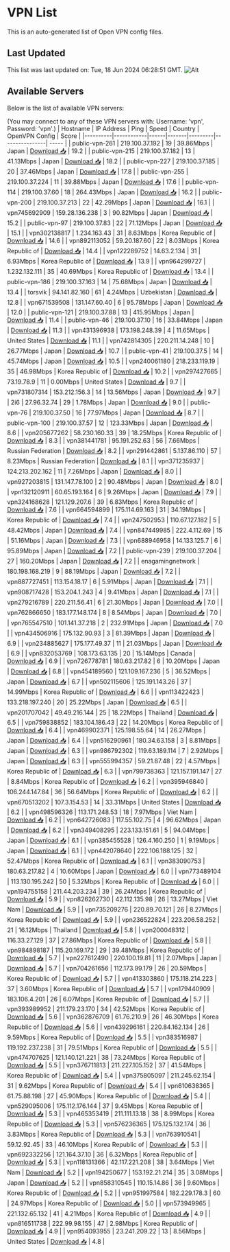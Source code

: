 # VPN List

This is an auto-generated list of Open VPN config files.

## Last Updated

This list was last updated on: Tue, 18 Jun 2024 06:28:51 GMT.
![Alt](https://repobeats.axiom.co/api/embed/186b98318ef1479477931607c1ad7d823f12451f.svg "Repobeats analytics image")

## Available Servers

Below is the list of available VPN servers:

(You may connect to any of these VPN servers with: Username: 'vpn', Password: 'vpn'.)
| Hostname | IP Address | Ping | Speed | Country | OpenVPN Config | Score |
|----------|------------|------|-------|---------|----------------| ----- |
| public-vpn-261 | 219.100.37.192 | 19 | 39.86Mbps | Japan | [Download 📥](./configs/server_0_JP.ovpn) | 19.2 |
| public-vpn-215 | 219.100.37.182 | 13 | 41.13Mbps | Japan | [Download 📥](./configs/server_1_JP.ovpn) | 18.2 |
| public-vpn-227 | 219.100.37.185 | 20 | 37.46Mbps | Japan | [Download 📥](./configs/server_2_JP.ovpn) | 17.8 |
| public-vpn-255 | 219.100.37.224 | 11 | 39.88Mbps | Japan | [Download 📥](./configs/server_3_JP.ovpn) | 17.6 |
| public-vpn-114 | 219.100.37.60 | 18 | 264.43Mbps | Japan | [Download 📥](./configs/server_4_JP.ovpn) | 16.2 |
| public-vpn-200 | 219.100.37.213 | 22 | 42.29Mbps | Japan | [Download 📥](./configs/server_5_JP.ovpn) | 16.1 |
| vpn745692909 | 159.28.136.238 | 3 | 90.82Mbps | Japan | [Download 📥](./configs/server_6_JP.ovpn) | 15.2 |
| public-vpn-97 | 219.100.37.83 | 22 | 71.12Mbps | Japan | [Download 📥](./configs/server_7_JP.ovpn) | 15.1 |
| vpn302138817 | 1.234.163.43 | 31 | 8.63Mbps | Korea Republic of | [Download 📥](./configs/server_8_KR.ovpn) | 14.6 |
| vpn892113052 | 59.20.187.60 | 22 | 8.03Mbps | Korea Republic of | [Download 📥](./configs/server_9_KR.ovpn) | 14.4 |
| vpn122289752 | 14.63.2.134 | 31 | 6.93Mbps | Korea Republic of | [Download 📥](./configs/server_10_KR.ovpn) | 13.9 |
| vpn964299727 | 1.232.132.111 | 35 | 40.69Mbps | Korea Republic of | [Download 📥](./configs/server_11_KR.ovpn) | 13.4 |
| public-vpn-186 | 219.100.37.163 | 14 | 75.68Mbps | Japan | [Download 📥](./configs/server_12_JP.ovpn) | 13.4 |
| torsvik | 94.141.82.160 | 61 | 4.24Mbps | Uzbekistan | [Download 📥](./configs/server_13_UZ.ovpn) | 12.8 |
| vpn671539508 | 131.147.60.40 | 6 | 95.78Mbps | Japan | [Download 📥](./configs/server_14_JP.ovpn) | 12.0 |
| public-vpn-121 | 219.100.37.88 | 13 | 415.95Mbps | Japan | [Download 📥](./configs/server_15_JP.ovpn) | 11.4 |
| public-vpn-46 | 219.100.37.10 | 16 | 33.84Mbps | Japan | [Download 📥](./configs/server_16_JP.ovpn) | 11.3 |
| vpn431396938 | 173.198.248.39 | 4 | 11.65Mbps | United States | [Download 📥](./configs/server_17_US.ovpn) | 11.1 |
| vpn742814305 | 220.211.14.248 | 10 | 26.77Mbps | Japan | [Download 📥](./configs/server_18_JP.ovpn) | 10.7 |
| public-vpn-41 | 219.100.37.5 | 14 | 45.74Mbps | Japan | [Download 📥](./configs/server_19_JP.ovpn) | 10.5 |
| vpn240061180 | 218.233.119.19 | 35 | 46.98Mbps | Korea Republic of | [Download 📥](./configs/server_20_KR.ovpn) | 10.2 |
| vpn297427665 | 73.19.78.9 | 11 | 0.00Mbps | United States | [Download 📥](./configs/server_21_US.ovpn) | 9.7 |
| vpn731807314 | 153.212.156.3 | 14 | 13.56Mbps | Japan | [Download 📥](./configs/server_22_JP.ovpn) | 9.7 |
| 2i6 | 27.96.32.74 | 29 | 1.78Mbps | Japan | [Download 📥](./configs/server_23_JP.ovpn) | 9.0 |
| public-vpn-76 | 219.100.37.50 | 16 | 77.97Mbps | Japan | [Download 📥](./configs/server_24_JP.ovpn) | 8.7 |
| public-vpn-100 | 219.100.37.57 | 12 | 123.33Mbps | Japan | [Download 📥](./configs/server_25_JP.ovpn) | 8.6 |
| vpn205677262 | 58.230.160.33 | 39 | 18.25Mbps | Korea Republic of | [Download 📥](./configs/server_26_KR.ovpn) | 8.3 |
| vpn381441781 | 95.191.252.63 | 56 | 7.66Mbps | Russian Federation | [Download 📥](./configs/server_27_RU.ovpn) | 8.2 |
| vpn291442861 | 5.137.86.110 | 57 | 8.23Mbps | Russian Federation | [Download 📥](./configs/server_28_RU.ovpn) | 8.1 |
| vpn371235937 | 124.213.202.162 | 11 | 7.26Mbps | Japan | [Download 📥](./configs/server_29_JP.ovpn) | 8.0 |
| vpn927203815 | 131.147.78.100 | 2 | 90.48Mbps | Japan | [Download 📥](./configs/server_30_JP.ovpn) | 8.0 |
| vpn132120911 | 60.65.193.164 | 6 | 9.26Mbps | Japan | [Download 📥](./configs/server_31_JP.ovpn) | 7.9 |
| vpn324168628 | 121.129.207.6 | 39 | 6.83Mbps | Korea Republic of | [Download 📥](./configs/server_32_KR.ovpn) | 7.6 |
| vpn664594899 | 175.114.69.163 | 31 | 34.19Mbps | Korea Republic of | [Download 📥](./configs/server_33_KR.ovpn) | 7.4 |
| vpn247502953 | 110.67.127.182 | 5 | 48.42Mbps | Japan | [Download 📥](./configs/server_34_JP.ovpn) | 7.4 |
| vpn847449985 | 222.4.112.69 | 15 | 51.16Mbps | Japan | [Download 📥](./configs/server_35_JP.ovpn) | 7.3 |
| vpn688946958 | 14.133.125.7 | 6 | 95.89Mbps | Japan | [Download 📥](./configs/server_36_JP.ovpn) | 7.2 |
| public-vpn-239 | 219.100.37.204 | 27 | 160.20Mbps | Japan | [Download 📥](./configs/server_37_JP.ovpn) | 7.2 |
| enagamingnetwork | 180.198.168.219 | 9 | 88.19Mbps | Japan | [Download 📥](./configs/server_38_JP.ovpn) | 7.2 |
| vpn887727451 | 113.154.18.17 | 6 | 5.91Mbps | Japan | [Download 📥](./configs/server_39_JP.ovpn) | 7.1 |
| vpn908717428 | 153.204.1.243 | 4 | 9.41Mbps | Japan | [Download 📥](./configs/server_40_JP.ovpn) | 7.1 |
| vpn279216789 | 220.211.56.41 | 6 | 21.30Mbps | Japan | [Download 📥](./configs/server_41_JP.ovpn) | 7.0 |
| vpn762866650 | 183.177.148.174 | 8 | 8.54Mbps | Japan | [Download 📥](./configs/server_42_JP.ovpn) | 7.0 |
| vpn765547510 | 101.141.37.218 | 2 | 232.91Mbps | Japan | [Download 📥](./configs/server_43_JP.ovpn) | 7.0 |
| vpn434506916 | 175.132.90.93 | 3 | 81.39Mbps | Japan | [Download 📥](./configs/server_44_JP.ovpn) | 6.9 |
| vpn234885627 | 175.177.49.37 | 11 | 21.03Mbps | Japan | [Download 📥](./configs/server_45_JP.ovpn) | 6.9 |
| vpn832053769 | 108.173.63.135 | 20 | 15.14Mbps | Canada | [Download 📥](./configs/server_46_CA.ovpn) | 6.9 |
| vpn726778781 | 180.63.217.82 | 6 | 10.20Mbps | Japan | [Download 📥](./configs/server_47_JP.ovpn) | 6.8 |
| vpn454189560 | 121.109.167.236 | 5 | 36.52Mbps | Japan | [Download 📥](./configs/server_48_JP.ovpn) | 6.7 |
| vpn502115606 | 125.191.143.26 | 37 | 14.99Mbps | Korea Republic of | [Download 📥](./configs/server_49_KR.ovpn) | 6.6 |
| vpn113422423 | 133.218.197.240 | 20 | 25.22Mbps | Japan | [Download 📥](./configs/server_50_JP.ovpn) | 6.5 |
| vpn201707042 | 49.49.216.144 | 25 | 18.22Mbps | Thailand | [Download 📥](./configs/server_51_TH.ovpn) | 6.5 |
| vpn759838852 | 183.104.186.43 | 22 | 14.20Mbps | Korea Republic of | [Download 📥](./configs/server_52_KR.ovpn) | 6.4 |
| vpn469902371 | 125.198.55.64 | 14 | 26.27Mbps | Japan | [Download 📥](./configs/server_53_JP.ovpn) | 6.4 |
| vpn516290961 | 180.34.63.158 | 3 | 8.81Mbps | Japan | [Download 📥](./configs/server_54_JP.ovpn) | 6.3 |
| vpn986792302 | 119.63.189.114 | 7 | 2.92Mbps | Japan | [Download 📥](./configs/server_55_JP.ovpn) | 6.3 |
| vpn555994357 | 59.21.87.48 | 22 | 4.57Mbps | Korea Republic of | [Download 📥](./configs/server_56_KR.ovpn) | 6.3 |
| vpn799738363 | 121.157.191.147 | 27 | 8.84Mbps | Korea Republic of | [Download 📥](./configs/server_57_KR.ovpn) | 6.2 |
| vpn395946840 | 106.244.147.84 | 36 | 56.64Mbps | Korea Republic of | [Download 📥](./configs/server_58_KR.ovpn) | 6.2 |
| vpn670513202 | 107.3.154.53 | 14 | 33.31Mbps | United States | [Download 📥](./configs/server_59_US.ovpn) | 6.2 |
| vpn498596326 | 113.171.248.53 | 18 | 7.97Mbps | Viet Nam | [Download 📥](./configs/server_60_VN.ovpn) | 6.2 |
| vpn642726083 | 117.55.102.75 | 4 | 96.62Mbps | Japan | [Download 📥](./configs/server_61_JP.ovpn) | 6.2 |
| vpn349408295 | 223.133.151.61 | 5 | 94.04Mbps | Japan | [Download 📥](./configs/server_62_JP.ovpn) | 6.1 |
| vpn385455528 | 126.4.160.250 | 1 | 9.19Mbps | Japan | [Download 📥](./configs/server_63_JP.ovpn) | 6.1 |
| vpn442078640 | 222.106.188.125 | 32 | 52.47Mbps | Korea Republic of | [Download 📥](./configs/server_64_KR.ovpn) | 6.1 |
| vpn383090753 | 180.63.217.82 | 4 | 10.60Mbps | Japan | [Download 📥](./configs/server_65_JP.ovpn) | 6.0 |
| vpn773489104 | 113.130.195.242 | 50 | 5.32Mbps | Korea Republic of | [Download 📥](./configs/server_66_KR.ovpn) | 6.0 |
| vpn194755158 | 211.44.203.234 | 39 | 26.24Mbps | Korea Republic of | [Download 📥](./configs/server_67_KR.ovpn) | 5.9 |
| vpn826262730 | 42.112.135.98 | 26 | 13.27Mbps | Viet Nam | [Download 📥](./configs/server_68_VN.ovpn) | 5.9 |
| vpn735209276 | 220.89.70.121 | 26 | 8.27Mbps | Korea Republic of | [Download 📥](./configs/server_69_KR.ovpn) | 5.9 |
| vpn236522824 | 223.206.58.252 | 21 | 16.12Mbps | Thailand | [Download 📥](./configs/server_70_TH.ovpn) | 5.8 |
| vpn200048312 | 116.33.27.129 | 37 | 27.86Mbps | Korea Republic of | [Download 📥](./configs/server_71_KR.ovpn) | 5.8 |
| vpn984898187 | 115.20.169.172 | 29 | 39.48Mbps | Korea Republic of | [Download 📥](./configs/server_72_KR.ovpn) | 5.7 |
| vpn227612490 | 220.100.19.81 | 11 | 2.07Mbps | Japan | [Download 📥](./configs/server_73_JP.ovpn) | 5.7 |
| vpn704261656 | 112.173.99.179 | 26 | 20.59Mbps | Korea Republic of | [Download 📥](./configs/server_74_KR.ovpn) | 5.7 |
| vpn413303860 | 175.118.214.223 | 37 | 3.60Mbps | Korea Republic of | [Download 📥](./configs/server_75_KR.ovpn) | 5.7 |
| vpn179440909 | 183.106.4.201 | 26 | 6.07Mbps | Korea Republic of | [Download 📥](./configs/server_76_KR.ovpn) | 5.7 |
| vpn393989952 | 211.179.23.170 | 34 | 42.52Mbps | Korea Republic of | [Download 📥](./configs/server_77_KR.ovpn) | 5.6 |
| vpn362876709 | 61.76.210.9 | 26 | 46.30Mbps | Korea Republic of | [Download 📥](./configs/server_78_KR.ovpn) | 5.6 |
| vpn439296161 | 220.84.162.134 | 26 | 9.59Mbps | Korea Republic of | [Download 📥](./configs/server_79_KR.ovpn) | 5.5 |
| vpn383516987 | 119.192.237.238 | 31 | 79.51Mbps | Korea Republic of | [Download 📥](./configs/server_80_KR.ovpn) | 5.5 |
| vpn474707625 | 121.140.121.221 | 38 | 73.24Mbps | Korea Republic of | [Download 📥](./configs/server_81_KR.ovpn) | 5.5 |
| vpn376711813 | 211.227.105.152 | 37 | 41.54Mbps | Korea Republic of | [Download 📥](./configs/server_82_KR.ovpn) | 5.4 |
| vpn375805097 | 211.245.62.154 | 31 | 9.62Mbps | Korea Republic of | [Download 📥](./configs/server_83_KR.ovpn) | 5.4 |
| vpn610638365 | 61.75.88.198 | 27 | 45.90Mbps | Korea Republic of | [Download 📥](./configs/server_84_KR.ovpn) | 5.4 |
| vpn529095006 | 175.112.176.144 | 37 | 9.45Mbps | Korea Republic of | [Download 📥](./configs/server_85_KR.ovpn) | 5.3 |
| vpn465353419 | 211.111.13.18 | 38 | 8.99Mbps | Korea Republic of | [Download 📥](./configs/server_86_KR.ovpn) | 5.3 |
| vpn576236365 | 175.125.132.174 | 36 | 3.83Mbps | Korea Republic of | [Download 📥](./configs/server_87_KR.ovpn) | 5.3 |
| vpn763910541 | 59.12.92.45 | 33 | 46.10Mbps | Korea Republic of | [Download 📥](./configs/server_88_KR.ovpn) | 5.3 |
| vpn692332256 | 121.164.37.10 | 36 | 6.32Mbps | Korea Republic of | [Download 📥](./configs/server_89_KR.ovpn) | 5.3 |
| vpn118131366 | 42.117.221.208 | 38 | 3.64Mbps | Viet Nam | [Download 📥](./configs/server_90_VN.ovpn) | 5.2 |
| vpn194250677 | 153.192.21.214 | 35 | 3.08Mbps | Japan | [Download 📥](./configs/server_91_JP.ovpn) | 5.2 |
| vpn858310545 | 110.15.14.86 | 36 | 9.60Mbps | Korea Republic of | [Download 📥](./configs/server_92_KR.ovpn) | 5.2 |
| vpn951997584 | 182.229.178.3 | 60 | 24.97Mbps | Korea Republic of | [Download 📥](./configs/server_93_KR.ovpn) | 5.0 |
| vpn573949965 | 221.132.65.132 | 41 | 4.21Mbps | Korea Republic of | [Download 📥](./configs/server_94_KR.ovpn) | 4.9 |
| vpn816511738 | 222.99.98.155 | 47 | 2.98Mbps | Korea Republic of | [Download 📥](./configs/server_95_KR.ovpn) | 4.9 |
| vpn954093955 | 23.241.209.22 | 13 | 8.56Mbps | United States | [Download 📥](./configs/server_96_US.ovpn) | 4.8 |

